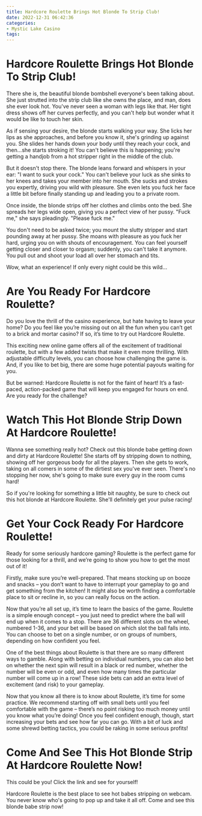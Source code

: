 ```yaml
---
title: Hardcore Roulette Brings Hot Blonde To Strip Club!
date: 2022-12-31 06:42:36
categories:
- Mystic Lake Casino
tags:
---
```



#  Hardcore Roulette Brings Hot Blonde To Strip Club!

There she is, the beautiful blonde bombshell everyone's been talking about. She just strutted into the strip club like she owns the place, and man, does she ever look hot. You've never seen a woman with legs like that. Her tight dress shows off her curves perfectly, and you can't help but wonder what it would be like to touch her skin.

As if sensing your desire, the blonde starts walking your way. She licks her lips as she approaches, and before you know it, she's grinding up against you. She slides her hands down your body until they reach your cock, and then...she starts stroking it! You can't believe this is happening; you're getting a handjob from a hot stripper right in the middle of the club.

But it doesn't stop there. The blonde leans forward and whispers in your ear: "I want to suck your cock." You can't believe your luck as she sinks to her knees and takes your member into her mouth. She sucks and strokes you expertly, driving you wild with pleasure. She even lets you fuck her face a little bit before finally standing up and leading you to a private room.

Once inside, the blonde strips off her clothes and climbs onto the bed. She spreads her legs wide open, giving you a perfect view of her pussy. "Fuck me," she says pleadingly. "Please fuck me."

You don't need to be asked twice; you mount the slutty stripper and start pounding away at her pussy. She moans with pleasure as you fuck her hard, urging you on with shouts of encouragement. You can feel yourself getting closer and closer to orgasm; suddenly, you can't take it anymore. You pull out and shoot your load all over her stomach and tits.

Wow, what an experience! If only every night could be this wild...

#  Are You Ready For Hardcore Roulette?

Do you love the thrill of the casino experience, but hate having to leave your home? Do you feel like you’re missing out on all the fun when you can’t get to a brick and mortar casino? If so, it’s time to try out Hardcore Roulette.

This exciting new online game offers all of the excitement of traditional roulette, but with a few added twists that make it even more thrilling. With adjustable difficulty levels, you can choose how challenging the game is. And, if you like to bet big, there are some huge potential payouts waiting for you.

But be warned: Hardcore Roulette is not for the faint of heart! It’s a fast-paced, action-packed game that will keep you engaged for hours on end. Are you ready for the challenge?

#  Watch This Hot Blonde Strip Down At Hardcore Roulette!

Wanna see something really hot? Check out this blonde babe getting down and dirty at Hardcore Roulette! She starts off by stripping down to nothing, showing off her gorgeous body for all the players. Then she gets to work, taking on all comers in some of the dirtiest sex you've ever seen. There's no stopping her now, she's going to make sure every guy in the room cums hard!

So if you're looking for something a little bit naughty, be sure to check out this hot blonde at Hardcore Roulette. She'll definitely get your pulse racing!

#  Get Your Cock Ready For Hardcore Roulette!

Ready for some seriously hardcore gaming? Roulette is the perfect game for those looking for a thrill, and we’re going to show you how to get the most out of it!

Firstly, make sure you’re well-prepared. That means stocking up on booze and snacks – you don’t want to have to interrupt your gameplay to go and get something from the kitchen! It might also be worth finding a comfortable place to sit or recline in, so you can really focus on the action.

Now that you’re all set up, it’s time to learn the basics of the game. Roulette is a simple enough concept – you just need to predict where the ball will end up when it comes to a stop. There are 36 different slots on the wheel, numbered 1-36, and your bet will be based on which slot the ball falls into. You can choose to bet on a single number, or on groups of numbers, depending on how confident you feel.

One of the best things about Roulette is that there are so many different ways to gamble. Along with betting on individual numbers, you can also bet on whether the next spin will result in a black or red number, whether the number will be even or odd, and even how many times the particular number will come up in a row! These side bets can add an extra level of excitement (and risk) to your gameplay.

Now that you know all there is to know about Roulette, it’s time for some practice. We recommend starting off with small bets until you feel comfortable with the game – there’s no point risking too much money until you know what you’re doing! Once you feel confident enough, though, start increasing your bets and see how far you can go. With a bit of luck and some shrewd betting tactics, you could be raking in some serious profits!

#  Come And See This Hot Blonde Strip At Hardcore Roulette Now!

This could be you! Click the link and see for yourself!

Hardcore Roulette is the best place to see hot babes stripping on webcam. You never know who's going to pop up and take it all off. Come and see this blonde babe strip now!